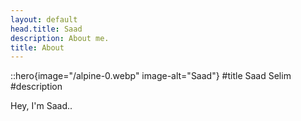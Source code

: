 ```yaml
---
layout: default
head.title: Saad
description: About me.
title: About
---
```


::hero{image="/alpine-0.webp" image-alt="Saad"}
#title
Saad Selim
#description

Hey, I'm Saad..
